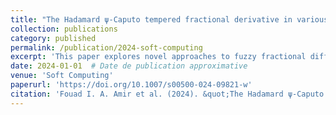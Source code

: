 ```yaml
---
title: "The Hadamard ψ-Caputo tempered fractional derivative in various types of fuzzy fractional differential equations"
collection: publications
category: published
permalink: /publication/2024-soft-computing
excerpt: 'This paper explores novel approaches to fuzzy fractional differential equations using Hadamard ψ-Caputo tempered fractional derivatives.'
date: 2024-01-01  # Date de publication approximative
venue: 'Soft Computing'
paperurl: 'https://doi.org/10.1007/s00500-024-09821-w'
citation: 'Fouad I. A. Amir et al. (2024). &quot;The Hadamard ψ-Caputo tempered fractional derivative in various types of fuzzy fractional differential equations.&quot; <i>Soft Computing</i>. 1-18.'
---
```

